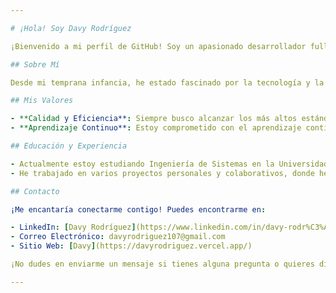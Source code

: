 ```yaml
---

# ¡Hola! Soy Davy Rodríguez

¡Bienvenido a mi perfil de GitHub! Soy un apasionado desarrollador fullstack con un enfoque en la creación de experiencias digitales cautivadoras y funcionales. Me encanta trabajar en proyectos desafiantes que me permitan explorar nuevas tecnologías y mejorar mis habilidades constantemente.

## Sobre Mí

Desde mi temprana infancia, he estado fascinado por la tecnología y la creatividad. Mi viaje en el desarrollo de software comenzó de manera autodidacta, donde me sumergí en el mundo del desarrollo frontend. Con el tiempo, mi curiosidad y ambición me llevaron a ampliar mis conocimientos y convertirme en un desarrollador fullstack, combinando eficientemente mi experiencia en el backend y mi pasión por el diseño frontend.

## Mis Valores

- **Calidad y Eficiencia**: Siempre busco alcanzar los más altos estándares de calidad en mi trabajo, al mismo tiempo que priorizo la eficiencia y la entrega oportuna de los proyectos.
- **Aprendizaje Continuo**: Estoy comprometido con el aprendizaje continuo y la adaptabilidad. Me mantengo actualizado con las últimas tecnologías y tendencias del sector para enfrentar cualquier proyecto con confianza y creatividad.

## Educación y Experiencia

- Actualmente estoy estudiando Ingeniería de Sistemas en la Universidad Nacional de Cajamarca.
- He trabajado en varios proyectos personales y colaborativos, donde he adquirido experiencia práctica en el desarrollo de aplicaciones web y móviles.

## Contacto

¡Me encantaría conectarme contigo! Puedes encontrarme en:

- LinkedIn: [Davy Rodríguez](https://www.linkedin.com/in/davy-rodr%C3%ADguez-b80608268)
- Correo Electrónico: davyrodriguez107@gmail.com
- Sitio Web: [Davy](https://davyrodriguez.vercel.app/)

¡No dudes en enviarme un mensaje si tienes alguna pregunta o quieres discutir un proyecto! 😊

---
```


